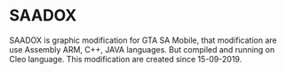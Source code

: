 # SAADOX
SAADOX is graphic modification for GTA SA Mobile, that modification are use Assembly ARM, C++, JAVA languages. But compiled and running on Cleo language. This modification are created since 15-09-2019.
